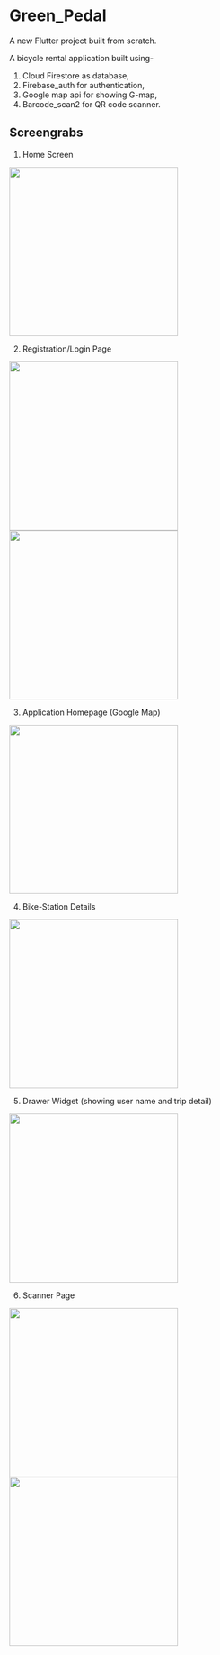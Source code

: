 # Green_Pedal
A new Flutter project built from scratch.</br>

A bicycle rental application built using-</br>

1) Cloud Firestore as database,</br>
2) Firebase_auth for authentication,</br>
3) Google map api for showing G-map,</br>
4) Barcode_scan2 for QR code scanner.</br>

## Screengrabs
1. Home Screen

<img src="https://github.com/Arth-999/Green_Pedal/blob/main/Scr/17.jfif" width="300"  />

2. Registration/Login Page

<img src='https://github.com/Arth-999/Green_Pedal/blob/main/Scr/16.jfif' width='300' /> <img src='https://github.com/Arth-999/Green_Pedal/blob/main/Scr/18.jfif' width='300' />
                                                                                
3. Application Homepage     (Google Map)

<img src='https://github.com/Arth-999/Green_Pedal/blob/main/Scr/15.jfif' width='300' />

4. Bike-Station Details 

<img src='https://github.com/Arth-999/Green_Pedal/blob/main/Scr/14.jfif' width='300' />

5. Drawer Widget      (showing user name and trip detail)

<img src='https://github.com/Arth-999/Green_Pedal/blob/main/Scr/13.jfif' width='300' />

6. Scanner Page

<img src='https://github.com/Arth-999/Green_Pedal/blob/main/Scr/12.jfif' width='300' />   <img src='https://github.com/Arth-999/Green_Pedal/blob/main/Scr/11.jpeg' width='300' />



